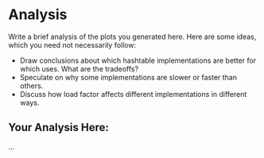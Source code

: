 
# Analysis

Write a brief analysis of the plots you generated here. Here are some ideas, which you need
not necessarily follow: 
- Draw conclusions about which hashtable implementations are better for which uses. What
  are the tradeoffs?
- Speculate on why some implementations are slower or faster than others.
- Discuss how load factor affects different implementations in different ways.

## Your Analysis Here:
...
